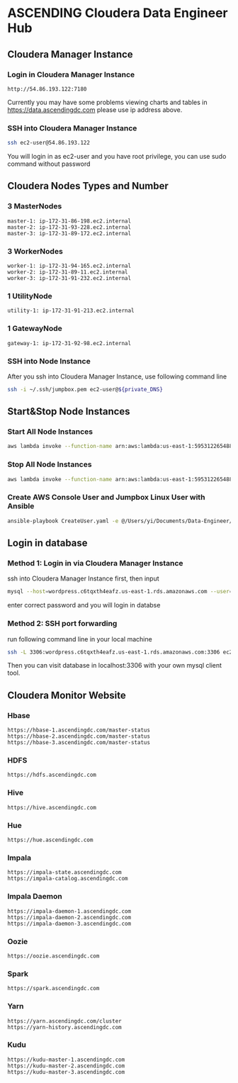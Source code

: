 # ASCENDING Cloudera Data Engineer Hub

## Cloudera Manager Instance

### Login in Cloudera Manager Instance

```
http://54.86.193.122:7180
```

Currently you may have some problems viewing charts and tables in https://data.ascendingdc.com please use ip address above.

### SSH into Cloudera Manager Instance

```sh
ssh ec2-user@54.86.193.122
```

You will login in as ec2-user and you have root privilege, you can use sudo command without password

## Cloudera Nodes Types and Number

### 3 MasterNodes

```
master-1: ip-172-31-86-198.ec2.internal
master-2: ip-172-31-93-228.ec2.internal
master-3: ip-172-31-89-172.ec2.internal
```
### 3 WorkerNodes

```
worker-1: ip-172-31-94-165.ec2.internal
worker-2: ip-172-31-89-11.ec2.internal
worker-3: ip-172-31-91-232.ec2.internal
```

### 1 UtilityNode

```
utility-1: ip-172-31-91-213.ec2.internal
```

### 1 GatewayNode

```
gateway-1: ip-172-31-92-98.ec2.internal
```

### SSH into Node Instance

After you ssh into Cloudera Manager Instance, use following command line

```sh
ssh -i ~/.ssh/jumpbox.pem ec2-user@${private_DNS}
```

## Start&Stop Node Instances

### Start All Node Instances

```sh
aws lambda invoke --function-name arn:aws:lambda:us-east-1:595312265488:function:cloudera-lambda-SwitchClouderaInstances-1NEWLX6F20VFK --payload '{ "status": "on" }' response.json
```

### Stop All Node Instances

```sh
aws lambda invoke --function-name arn:aws:lambda:us-east-1:595312265488:function:cloudera-lambda-SwitchClouderaInstances-1NEWLX6F20VFK --payload '{ "status": "off" }' response.json
```

### Create AWS Console User and Jumpbox Linux User with Ansible

```sh
ansible-playbook CreateUser.yaml -e @/Users/yi/Documents/Data-Engineer/ansible/UserInfo.yaml
```

## Login in database

### Method 1: Login in via Cloudera Manager Instance

ssh into Cloudera Manager Instance first, then input 

```sh
mysql --host=wordpress.c6tqxth4eafz.us-east-1.rds.amazonaws.com --user=root --password
```

enter correct password and you will login in databse

### Method 2: SSH port forwarding

run following command line in your local machine

```sh
ssh -L 3306:wordpress.c6tqxth4eafz.us-east-1.rds.amazonaws.com:3306 ec2-user@54.86.193.122
```

Then you can visit database in localhost:3306 with your own mysql client tool.

## Cloudera Monitor Website

### Hbase

```
https://hbase-1.ascendingdc.com/master-status
https://hbase-2.ascendingdc.com/master-status
https://hbase-3.ascendingdc.com/master-status
```

### HDFS

```
https://hdfs.ascendingdc.com
```

### Hive

```
https://hive.ascendingdc.com
```

### Hue

```
https://hue.ascendingdc.com
```

### Impala

```
https://impala-state.ascendingdc.com
https://impala-catalog.ascendingdc.com
```

### Impala Daemon
```
https://impala-daemon-1.ascendingdc.com
https://impala-daemon-2.ascendingdc.com
https://impala-daemon-3.ascendingdc.com
```

### Oozie

```
https://oozie.ascendingdc.com
```

### Spark

```
https://spark.ascendingdc.com
```

### Yarn

```
https://yarn.ascendingdc.com/cluster
https://yarn-history.ascendingdc.com
```

### Kudu

```
https://kudu-master-1.ascendingdc.com
https://kudu-master-2.ascendingdc.com
https://kudu-master-3.ascendingdc.com
```